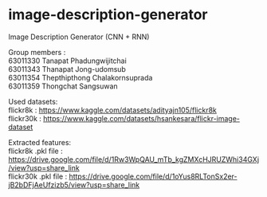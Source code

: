 # image-description-generator
Image Description Generator (CNN + RNN) <br>

Group members : <br>
63011330 Tanapat Phadungwijitchai <br>
63011343 Thanapat Jong-udomsub <br>
63011354 Thepthipthong Chalakornsuprada <br>
63011359 Thongchat Sangsuwan <br>

Used datasets: <br>
flickr8k : https://www.kaggle.com/datasets/adityajn105/flickr8k <br>
flickr30k : https://www.kaggle.com/datasets/hsankesara/flickr-image-dataset <br>

Extracted features: <br>
flickr8k .pkl file : https://drive.google.com/file/d/1Rw3WpQAU_mTb_kgZMXcHJRUZWhi34GXj/view?usp=share_link <br>
flickr30k .pkl file : https://drive.google.com/file/d/1oYus8RLTonSx2er-jB2bDFjAeUfzizb5/view?usp=share_link <br>
